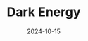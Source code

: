 ---
title: Dark Energy
fulltitle: Dark Energy

date: 2024-10-15

tags:
- 2024
characters:
- tzipora
categories:
- sketch
keywords:
- 2024

rgb: 178, 167, 155

url: /stories/dark-energy/
image: /images/fullres/energy.jpg
caption: Dark Energy.
---